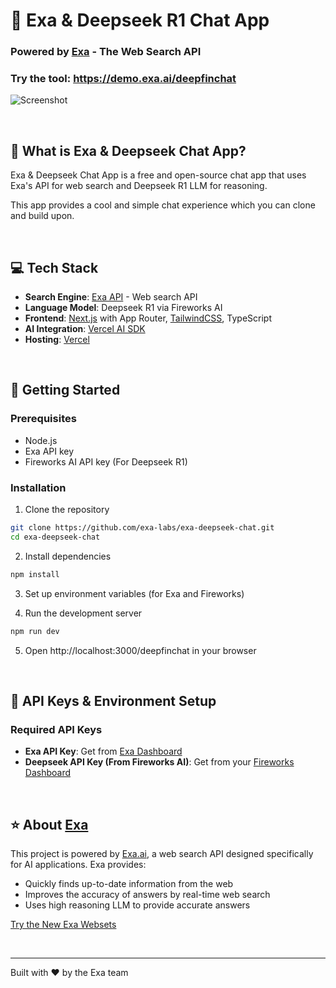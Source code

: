 # 💬 Exa & Deepseek R1 Chat App

### Powered by [Exa](https://exa.ai) - The Web Search API

### Try the tool: https://demo.exa.ai/deepfinchat

![Screenshot](https://exa-deepseek-chat.vercel.app/opengraph-image.jpg)

<br>

## 🎯 What is Exa & Deepseek Chat App?

Exa & Deepseek Chat App is a free and open-source chat app that uses Exa's API for web search and Deepseek R1 LLM for reasoning.

This app provides a cool and simple chat experience which you can clone and build upon.

<br>

## 💻 Tech Stack

- **Search Engine**: [Exa API](https://exa.ai) - Web search API
- **Language Model**: Deepseek R1 via Fireworks AI
- **Frontend**: [Next.js](https://nextjs.org/docs) with App Router, [TailwindCSS](https://tailwindcss.com), TypeScript
- **AI Integration**: [Vercel AI SDK](https://sdk.vercel.ai/docs/ai-sdk-core)
- **Hosting**: [Vercel](https://vercel.com/)

<br>

## 🚀 Getting Started

### Prerequisites

- Node.js
- Exa API key
- Fireworks AI API key (For Deepseek R1)

### Installation

1. Clone the repository

```bash
git clone https://github.com/exa-labs/exa-deepseek-chat.git
cd exa-deepseek-chat
```

2. Install dependencies

```bash
npm install
```

3. Set up environment variables (for Exa and Fireworks)

4. Run the development server

```bash
npm run dev
```

5. Open http://localhost:3000/deepfinchat in your browser

<br>

## 🔑 API Keys & Environment Setup

### Required API Keys

- **Exa API Key**: Get from [Exa Dashboard](https://dashboard.exa.ai/api-keys)
- **Deepseek API Key (From Fireworks AI)**: Get from your [Fireworks Dashboard](https://app.fireworks.ai/api-keys)

<br>

## ⭐ About [Exa](https://exa.ai)

This project is powered by [Exa.ai](https://exa.ai), a web search API designed specifically for AI applications. Exa provides:

- Quickly finds up-to-date information from the web
- Improves the accuracy of answers by real-time web search
- Uses high reasoning LLM to provide accurate answers

[Try the New Exa Websets](https://exa.ai/websets)

<br>

---

Built with ❤️ by the Exa team
